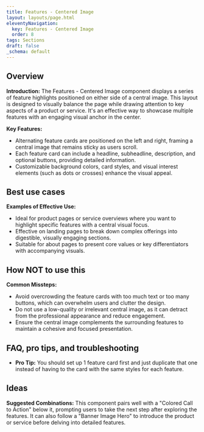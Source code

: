 ```yaml
---
title: Features - Centered Image
layout: layouts/page.html
eleventyNavigation:
  key: Features - Centered Image
  order: 8
tags: Sections
draft: false
_schema: default
---
```

## Overview
**Introduction:** The Features - Centered Image component displays a series of feature highlights positioned on either side of a central image. This layout is designed to visually balance the page while drawing attention to key aspects of a product or service. It's an effective way to showcase multiple features with an engaging visual anchor in the center.

**Key Features:** 
- Alternating feature cards are positioned on the left and right, framing a central image that remains sticky as users scroll.
- Each feature card can include a headline, subheadline, description, and optional buttons, providing detailed information.
- Customizable background colors, card styles, and visual interest elements (such as dots or crosses) enhance the visual appeal.

## Best use cases
**Examples of Effective Use:** 
- Ideal for product pages or service overviews where you want to highlight specific features with a central visual focus.
- Effective on landing pages to break down complex offerings into digestible, visually engaging sections.
- Suitable for about pages to present core values or key differentiators with accompanying visuals.

## How **NOT** to use this
**Common Missteps:** 
- Avoid overcrowding the feature cards with too much text or too many buttons, which can overwhelm users and clutter the design.
- Do not use a low-quality or irrelevant central image, as it can detract from the professional appearance and reduce engagement.
- Ensure the central image complements the surrounding features to maintain a cohesive and focused presentation.

## FAQ, pro tips, and troubleshooting
- **Pro Tip:** You should set up 1 feature card first and just duplicate that one instead of having to the card with the same styles for each feature.

## Ideas
**Suggested Combinations:** This component pairs well with a "Colored Call to Action" below it, prompting users to take the next step after exploring the features. It can also follow a "Banner Image Hero" to introduce the product or service before delving into detailed features.
